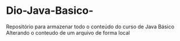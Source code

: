 # Dio-Java-Basico-
Repositório para armazenar todo o conteúdo do curso de Java Básico
Alterando o conteudo de um arquivo de forma local